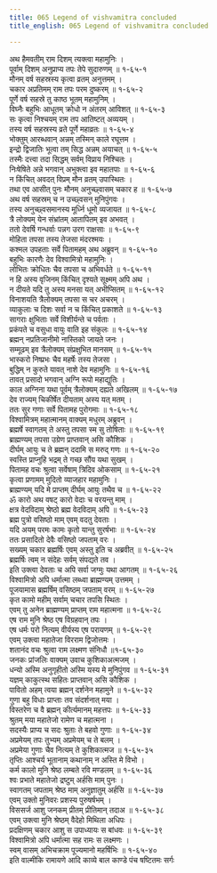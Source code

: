 ```yaml
---
title: 065 Legend of vishvamitra concluded
title_english: 065 Legend of vishvamitra concluded

---
```

अथ हैमवतीम् राम दिशम् त्यक्त्वा महामुनिः ।  
पूर्वाम् दिशम् अनुप्राप्य तपः तेपे सुदारुणम् ॥ १-६५-१  
मौनम् वर्ष सहस्रस्य कृत्वा व्रतम् अनुत्तमम् ।  
चकार अप्रतिमम् राम तपः परम दुष्करम् ॥ १-६५-२  
पूर्णे वर्ष सहस्रे तु काष्ठ भूतम् महामुनिम् ।  
विघ्नैः बहुभिः आधूतम् क्रोधो न अंतरम् आविशत् ॥ १-६५-३  
सः कृत्वा निश्चयम् राम तप आतिष्टत् अव्ययम् ।  
तस्य वर्ष सहस्रस्य व्रते पूर्णे महाव्रतः ॥ १-६५-४  
भोक्तुम् आरब्धवान् अन्नम् तस्मिन् काले रघूत्तम ।  
इन्द्रो द्विजातिः भूत्वा तम् सिद्ध अन्नम् अयाचत् ॥ १-६५-५  
तस्मैः दत्त्वा तदा सिद्धम् सर्वम् विप्राय निश्चितः ।  
निःषेषिते अन्ने भगवान् अभुक्त्वा इव महातपाः ॥ १-६५-६  
न किंचित् अवदत् विप्रम् मौन व्रतम् उपास्थितः ।  
तथा एव आसीत् पुनः मौनम् अनुच्छ्वासम् चकार ह ॥ १-६५-७  
अथ वर्ष सहस्रम् च न उच्छ्वसन् मुनिपुंगवः ।  
तस्य अनुच्छ्वसमानस्य मूर्ध्नि धूमो व्यजायत ॥ १-६५-८  
त्रै लोक्यम् येन संभ्रांतम् आतापितम् इव अभवत् ।  
ततो देवर्षि गन्धर्वाः पन्नग उरग राक्षसाः ॥ १-६५-९  
मोहिता तपसा तस्य तेजसा मंदरश्मयः ।  
कश्मल उपहताः सर्वे पितामहम् अथ अब्रुवन् ॥ १-६५-१०  
बहुभिः कारणैः देव विश्वामित्रो महामुनिः ।  
लोभितः क्रोधितः चैव तपसा च अभिवर्धते ॥ १-६५-११  
न हि अस्य वृजिनम् किंचित् दृश्यते सूक्ष्मम् अपि अथ ।  
न दीयते यदि तु अस्य मनसा यत् अभीप्सितम् ॥ १-६५-१२  
विनाशयति त्रैलोक्यम् तपसा स चर अचरम् ।  
व्याकुलाः च दिशः सर्वा न च किंचित् प्रकाशते ॥ १-६५-१३  
सागराः क्षुभिताः सर्वे विशीर्यन्ते च पर्वताः ।  
प्रकंपते च वसुधा वायुः वाति इह संकुलः ॥ १-६५-१४  
ब्रह्मन् नप्रतिजानीमो नास्तिको जायते जनः ।  
सम्मूढम् इव त्रैलोक्यम् संप्रक्षुभित मानसम् ॥ १-६५-१५  
भास्करो निष्प्रभः चैव महर्षेः तस्य तेजसा ।  
बुद्धिम् न कुरुते यावत् नाशे देव महामुनिः ॥ १-६५-१६  
तावत् प्रसादो भगवान् अग्नि रूपो महाद्युतिः ।  
काल अग्निना यथा पूर्वम् त्रैलोक्यम् दह्यते अखिलम् ॥ १-६५-१७  
देव राज्यम् चिकीर्षेत दीयताम् अस्य यत् मतम् ।  
ततः सुर गणाः सर्वे पितामह पुरोगमाः ॥ १-६५-१८  
विश्वामित्रम् महात्मानम् वाक्यम् मधुरम् अब्रुवन् ।  
ब्रह्मर्षे स्वागतम् ते अस्तु तपसा स्म सु तोषिताः ॥ १-६५-१९  
ब्राह्मण्यम् तपसा उग्रेण प्राप्तवान् असि कौशिक ।  
दीर्घम् आयुः च ते ब्रह्मन् ददामि स मरुद् गणः ॥ १-६५-२०  
स्वस्ति प्राप्नुहि भद्रम् ते गच्छ सौंय यथा सुखम् ।  
पितामह वचः श्रुत्वा सर्वेषाम् त्रिदिव ओकसाम् ॥ १-६५-२१  
कृत्वा प्रणामम् मुदितो व्याजहार महामुनिः ।  
ब्राह्मण्यम् यदि मे प्राप्तम् दीर्घम् आयुः तथैव च ॥ १-६५-२२  
ॐ कारो अथ वषट् कारो वेदाः च वरयन्तु माम् ।  
क्षत्र वेदविदाम् श्रेष्ठो ब्रह्म वेदविदाम् अपि ॥ १-६५-२३  
ब्रह्म पुत्रो वसिष्ठो माम् एवम् वदतु देवताः ।  
यदि अयम् परमः कामः कृतो यान्तु सुरर्षभाः ॥ १-६५-२४  
ततः प्रसादितो देवैः वसिष्ठो जपताम् वरः ।  
सख्यम् चकार ब्रह्मर्षिः एवम् अस्तु इति च अब्रवीत् ॥ १-६५-२५  
ब्रह्मर्षिः त्वम् न संदेहः सर्वम् संपद्यते तव ।  
इति उक्त्वा देवताः च अपि सर्वा जग्मुः यथा आगतम् ॥ १-६५-२६  
विश्वामित्रो अपि धर्मात्मा लब्ध्वा ब्राह्मण्यम् उत्तमम् ।  
पूजयामास ब्रह्मर्षिम् वसिष्ठम् जपताम् वरम् ॥ १-६५-२७  
कृत कामो महीम् सर्वाम् चचार तपसि स्थितः ।  
एवम् तु अनेन ब्राह्मण्यम् प्राप्तम् राम महात्मना ॥ १-६५-२८  
एष राम मुनि श्रेष्ठ एष विग्रहवान् तपः ।  
एष धर्मः परो नित्यम् वीर्यस्य एष परायणम् ॥ १-६५-२९  
एवम् उक्त्वा महातेजा विरराम द्विजोत्तमः ।  
शतानंद वचः श्रुत्वा राम लक्ष्मण संनिधौ ॥१-६५-३०  
जनकः प्रांजलिः वाक्यम् उवाच कुशिकाअत्मजम् ।  
धन्यो अस्मि अनुगृहीतो अस्मि यस्य मे मुनिपुंगव ॥ १-६५-३१  
यज्ञम् काकुत्स्थ सहितः प्राप्तवान् असि कौशिक ।  
पावितो अहम् त्वया ब्रह्मन् दर्शनेन महामुने ॥ १-६५-३२  
गुणा बहु विधाः प्राप्ताः तव संदर्शनात् मया ।  
विस्तरेण च वै ब्रह्मन् कीर्त्यमानम् महत्तपः ॥ १-६५-३३  
श्रुतम् मया महातेजो रामेण च महात्मना ।  
सदस्यैः प्राप्य च सदः श्रुताः ते बहवो गुणाः ॥ १-६५-३४  
अप्रमेयम् तपः तुभ्यम् अप्रमेयम् च ते बलम् ।  
अप्रमेया गुणाः चैव नित्यम् ते कुशिकात्मज ॥ १-६५-३५  
तृप्तिः आश्चर्य भूतानाम् कथानाम् न अस्ति मे विभो ।  
कर्म कालो मुनि श्रेष्ठ लम्बते रवि मण्डलम् ॥ १-६५-३६  
श्वः प्रभाते महातेजो द्रष्टुम् अर्हसि माम् पुनः ।  
स्वागतम् जपताम् श्रेष्ठ माम् अनुज्ञातुम् अर्हसि ॥ १-६५-३७  
एवम् उक्तो मुनिवरः प्रशस्य पुरुषर्षभम् ।  
विससर्ज आशु जनकम् प्रीतम् प्रीतिमान् तदाअ ॥ १-६५-३८  
एवम् उक्त्वा मुनि श्रेष्ठम् वैदेहो मिथिला अधिपः ।  
प्रदक्षिणम् चकार आशु स उपाध्यायः स बांधवः ॥ १-६५-३९  
विश्वामित्रो अपि धर्मात्मा सह रामः स लक्ष्मणः ।  
स्वम् वासम् अभिचक्राम पूज्यमानो महर्षिभिः ॥ १-६५-४०  
इति वाल्मीकि रामायणे आदि काव्ये बाल काण्डे पंच षष्टितमः सर्गः